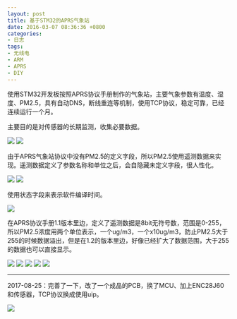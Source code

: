 ```yaml
---
layout: post
title: 基于STM32的APRS气象站
date: 2016-03-07 08:36:36 +0800
categories:
- 日志
tags:
- 无线电
- ARM
- APRS
- DIY
---
```


使用STM32开发板按照APRS协议手册制作的气象站，主要气象参数有温度、湿度、PM2.5，具有自动DNS，断线重连等机制，使用TCP协议，稳定可靠，已经连续运行一个月。

主要目的是对传感器的长期监测，收集必要数据。

![](https://github.com/bh3nvn/bh3nvn.github.io/raw/master/image/2016/2016-03-07-01.jpg)
![](https://github.com/bh3nvn/bh3nvn.github.io/raw/master/image/2016/2016-03-07-02.jpg)

由于APRS气象站协议中没有PM2.5的定义字段，所以PM2.5使用遥测数据来实现。遥测数据定义了参数名称和单位之后，会自隐藏未定义字段，很人性化。

![](https://github.com/bh3nvn/bh3nvn.github.io/raw/master/image/2016/2016-03-07-03.jpg)
![](https://github.com/bh3nvn/bh3nvn.github.io/raw/master/image/2016/2016-03-07-04.jpg)

使用状态字段来表示软件编译时间。

![](https://github.com/bh3nvn/bh3nvn.github.io/raw/master/image/2016/2016-03-07-05.jpg)

在APRS协议手册1.1版本里边，定义了遥测数据是8bit无符号数，范围是0-255，所以PM2.5浓度用两个单位表示，一个ug/m3，一个x10ug/m3，防止PM2.5大于255的时候数据溢出，但是在1.2的版本里边，好像已经扩大了数据范围，大于255的数据也可以直接显示。

![](https://github.com/bh3nvn/bh3nvn.github.io/raw/master/image/2016/2016-03-07-06.jpg)
![](https://github.com/bh3nvn/bh3nvn.github.io/raw/master/image/2016/2016-03-07-07.jpg)
![](https://github.com/bh3nvn/bh3nvn.github.io/raw/master/image/2016/2016-03-07-08.jpg)
![](https://github.com/bh3nvn/bh3nvn.github.io/raw/master/image/2016/2016-03-07-09.jpg)
![](https://github.com/bh3nvn/bh3nvn.github.io/raw/master/image/2016/2016-03-07-10.jpg)

---
2017-08-25：完善了一下，改了一个成品的PCB，换了MCU、加上ENC28J60和传感器，TCP协议换成使用uip。

![](https://github.com/bh3nvn/bh3nvn.github.io/raw/master/image/2016/2016-03-07-11.jpg)
